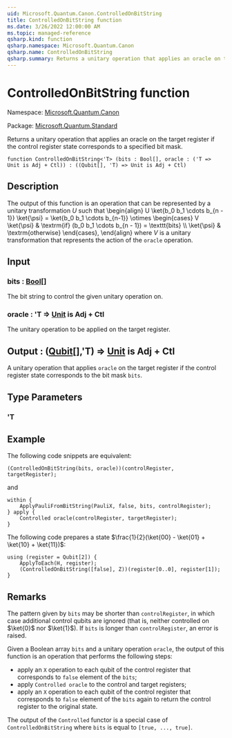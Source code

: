 ```yaml
---
uid: Microsoft.Quantum.Canon.ControlledOnBitString
title: ControlledOnBitString function
ms.date: 3/26/2022 12:00:00 AM
ms.topic: managed-reference
qsharp.kind: function
qsharp.namespace: Microsoft.Quantum.Canon
qsharp.name: ControlledOnBitString
qsharp.summary: Returns a unitary operation that applies an oracle on the target register if the control register state corresponds to a specified bit mask.
---
```


# ControlledOnBitString function

Namespace: [Microsoft.Quantum.Canon](xref:Microsoft.Quantum.Canon)

Package: [Microsoft.Quantum.Standard](https://nuget.org/packages/Microsoft.Quantum.Standard)


Returns a unitary operation that applies an oracle on the target register if the control register state corresponds to a specified bit mask.

```qsharp
function ControlledOnBitString<'T> (bits : Bool[], oracle : ('T => Unit is Adj + Ctl)) : ((Qubit[], 'T) => Unit is Adj + Ctl)
```


## Description

The output of this function is an operation that can be represented by aunitary transformation $U$ such that\begin{align}U \ket{b_0 b_1 \cdots b_{n - 1}} \ket{\psi} = \ket{b_0 b_1 \cdots b_{n-1}} \otimes\begin{cases}V \ket{\psi} & \textrm{if} (b_0 b_1 \cdots b_{n - 1}) = \texttt{bits} \\\\\ket{\psi} & \textrm{otherwise}\end{cases},\end{align}where $V$ is a unitary transformation that represents the action of the`oracle` operation.

## Input

### bits : [Bool](xref:microsoft.quantum.qsharp.valueliterals#bool-literals)[]

The bit string to control the given unitary operation on.


### oracle : 'T => [Unit](xref:microsoft.quantum.qsharp.valueliterals#unit-literal)  is Adj + Ctl

The unitary operation to be applied on the target register.



## Output : ([Qubit](xref:microsoft.quantum.qsharp.valueliterals#qubit-literals)[],'T) => [Unit](xref:microsoft.quantum.qsharp.valueliterals#unit-literal)  is Adj + Ctl

A unitary operation that applies `oracle` on the target register if the control register state corresponds to the bit mask `bits`.

## Type Parameters

### 'T



## Example

The following code snippets are equivalent:```qsharp(ControlledOnBitString(bits, oracle))(controlRegister, targetRegister);```and```qsharpwithin {    ApplyPauliFromBitString(PauliX, false, bits, controlRegister);} apply {    Controlled oracle(controlRegister, targetRegister);}```The following code prepares a state $\frac{1}{2}(\ket{00} - \ket{01} + \ket{10} + \ket{11})$:```qsharpusing (register = Qubit[2]) {    ApplyToEach(H, register);    (ControlledOnBitString([false], Z))(register[0..0], register[1]);}```

## Remarks

The pattern given by `bits` may be shorter than `controlRegister`,in which case additional control qubits are ignored (that is, neithercontrolled on $\ket{0}$ nor $\ket{1}$).If `bits` is longer than `controlRegister`, an error is raised.Given a Boolean array `bits` and a unitary operation `oracle`, the output of this functionis an operation that performs the following steps:* apply an `X` operation to each qubit of the control register that corresponds to `false` element of the `bits`;* apply `Controlled oracle` to the control and target registers;* apply an `X` operation to each qubit of the control register that corresponds to `false` element of the `bits` again to return the control register to the original state.The output of the `Controlled` functor is a special case of `ControlledOnBitString` where `bits` is equal to `[true, ..., true]`.